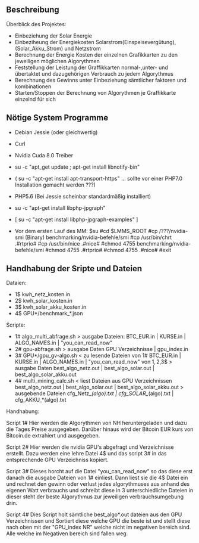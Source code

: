 Beschreibung
---------
Überblick des Projektes:
- Einbeziehung der Solar Energie
- Einbeziheung der Energiekosten Solarstrom(Einspeisevergütung), (Solar_Akku_Strom) und Netzstrom
- Berechnung der Energie Kosten der einzelnen Grafikkarten zu den jeweiligen möglichen Algorythmen
- Feststellung der Leistung der Graffikkarten normal-,unter- und übertaktet und dazugehörigen Verbrauch zu jedem Algorythmus
- Berechnung des Gewinns unter Einbeziehung sämtlicher faktoren und kombinationen
- Starten/Stoppen der Berechnung von Algorythmen je Graffikkarte einzelnd für sich


Nötige System Programme
---------
- Debian Jessie (oder gleichwertig)
- Curl
- Nvidia Cuda 8.0 Treiber
- su -c "apt_get update ; apt-get install libnotify-bin"
- ( su -c "apt-get install apt-transport-https" ... sollte vor einer PHP7.0 Installation gemacht werden ???)
- PHP5.6 (Bei Jessie scheinbar standardmäßig installiert)
- su -c "apt-get install libphp-jpgraph"
- [ su -c "apt-get install libphp-jpgraph-examples" ]

- Vor dem ersten Lauf des MM:
  $su
  #cd $LMMS_ROOT
  #cp /???/nvidia-smi (Binary) benchmarking/nvidia-befehle/smi
  #cp /usr/bin/chrt .#rtprio#
  #cp /usr/bin/nice .#nice#
  #chmod 4755 benchmarking/nvidia-befehle/smi
  #chmod 4755 .#rtprio#
  #chmod 4755 .#nice#
  #exit

Handhabung der Sripte und Dateien
--------
Dataien:
- 1$ kwh_netz_kosten.in
- 2$ kwh_solar_kosten.in
- 3$ kwh_solar_akku_kosten.in
- 4$ GPU*/benchmark_*.json

Scripte:
- 1# algo_multi_abfrage.sh
        > ausgabe Dateien:
                BTC_EUR.in | KURSE.in | ALGO_NAMES.in | "you_can_read_now"
- 2# gpu-abfrage.sh
        > ausgabe Daten
                GPU Verzeichnisse | gpu_index.in
- 3# GPU*/gpu_gv-algo.sh
        < zu lesende Dateien
                von 1# BTC_EUR.in | KURSE.in | ALGO_NAMES.in | "you_can_read_now"
                von 1$,2$,3$
        > ausgabe Daten
                best_algo_netz.out | best_algo_solar.out | best_algo_solar_akku.out
- 4# multi_mining_calc.sh
        < liest Dateien aus GPU Verzeichnissen
                best_algo_netz.out | best_algo_solar.out | best_algo_solar_akku.out
        > ausgebende Dateien
                cfg_Netz_*(algo).txt | cfg_SOLAR_*(algo).txt | cfg_AKKU_*(algo).txt

Handhabung:

Script 1#
Hier werden die Algorythmen von NH heruntergeladen und dazu die Tages Preise ausgegeben. Darüber hinaus wird
der Bitcoin EUR kurs von Bitcoin.de extrahiert und ausgegeben. 

Script 2#
Hier werden die nvidia GPU's abgefragt und Verzeichnisse erstellt. Dazu werden eine lehre Datei 4$ und
das script 3# in das entsprechende GPU Verzeichniss kopiert.

Script 3#
Dieses horcht auf die Datei "you_can_read_now" so das diese erst danach die ausgabe Dateien von 1# einliest.
Dann liest sie die 4$ Datei ein und rechnet den gewinn oder verlust jedes algorythmuses aus anhand des
eigenen Watt verbrauchs und schreibt diese in 3 unterschiedliche Dateien in dieser steht der beste Algorythmus
zur jeweiligen verbrauchsumgebung drin.

Script 4#
Dies Script holt sämtliche best_algo*.out dateien aus den GPU Verzeichnissen und Sortiert diese welche GPU
die beste ist und stellt diese nach oben mit der "GPU_index NR" welche nicht im negativen bereich sind.
Alle welche im Negativen bereich sind fallen weg.

